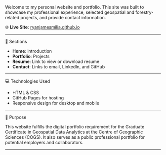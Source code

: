 Welcome to my personal website and portfolio. This site was built to showcase my professional experience, selected geospatial and forestry-related projects, and provide contact information.

🌐 **Live Site**: [ryanjamesmilia.github.io](https://ryanjamesmilia.github.io)

---

📁 Sections

- **Home**: introduction
- **Portfolio**: Projects
- **Resume**: Link to view or download resume
- **Contact**: Links to email, LinkedIn, and GitHub

---

💻 Technologies Used

- HTML & CSS
- GitHub Pages for hosting
- Responsive design for desktop and mobile

---

🔅 Purpose

This website fulfills the digital portfolio requirement for the Graduate Certificate in Geospatial Data Analytics at the Centre of Geographic Sciences (COGS). It also serves as a public professional portfolio for potential employers and collaborators.

---
